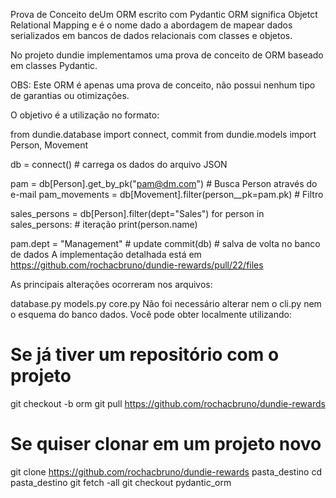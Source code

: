 Prova de Conceito deUm ORM escrito com Pydantic
ORM significa Objetct Relational Mapping e é o nome dado a abordagem de mapear dados serializados em bancos de dados relacionais com classes e objetos.

No projeto dundie implementamos uma prova de conceito de ORM baseado em classes Pydantic.



OBS: Este ORM é apenas uma prova de conceito, não possui nenhum tipo de garantias ou otimizações.



O objetivo é a utilização no formato:

from dundie.database import connect, commit
from dundie.models import Person, Movement

db = connect()  # carrega os dados do arquivo JSON

pam = db[Person].get_by_pk("pam@dm.com")  # Busca Person através do e-mail
pam_movements = db[Movement].filter(person__pk=pam.pk)  # Filtro 

sales_persons = db[Person].filter(dept="Sales")
for person in sales_persons:  # iteração
    print(person.name)

pam.dept = "Management"  # update
commit(db)  # salva de volta no banco de dados
A implementação detalhada está em https://github.com/rochacbruno/dundie-rewards/pull/22/files

As principais alterações ocorreram nos arquivos:

database.py
models.py
core.py
Não foi necessário alterar nem o cli.py nem o esquema do banco dados.
Você pode obter localmente utilizando:

# Se já tiver um repositório com o projeto
git checkout -b orm
git pull https://github.com/rochacbruno/dundie-rewards

# Se quiser clonar em um projeto novo
git clone https://github.com/rochacbruno/dundie-rewards pasta_destino
cd pasta_destino
git fetch -all
git checkout pydantic_orm
